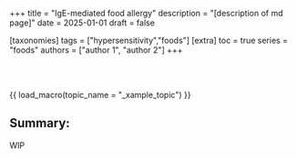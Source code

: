 +++
title = "IgE-mediated food allergy"
description = "[description of md page]"
date = 2025-01-01
draft = false

[taxonomies]
tags = ["hypersensitivity","foods"]
[extra]
toc = true
series = "foods"
authors = ["author 1", "author 2"]
+++

</br>
</br>

{{ load_macro(topic_name = "_xample_topic") }}

## Summary:

WIP
